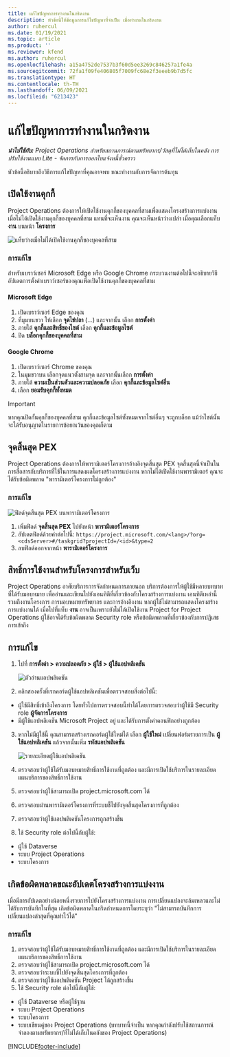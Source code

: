 ```yaml
---
title: แก้ไขปัญหาการทำงานในกริดงาน
description: หัวข้อนี้ให้ข้อมูลการแก้ไขปัญหาที่จำเป็น เมื่อทำงานในกริดงาน
author: ruhercul
ms.date: 01/19/2021
ms.topic: article
ms.product: ''
ms.reviewer: kfend
ms.author: ruhercul
ms.openlocfilehash: a15a4752de7537b3f60d5ee3269c846257a1fe4a
ms.sourcegitcommit: 72fa1f09fe406805f7009fc68e2f3eeeb9b7d5fc
ms.translationtype: HT
ms.contentlocale: th-TH
ms.lasthandoff: 06/09/2021
ms.locfileid: "6213423"
---
```

# <a name="troubleshoot-working-in-the-task-grid"></a>แก้ไขปัญหาการทำงานในกริดงาน 

_**นำไปใช้กับ:** Project Operations สำหรับสถานการณ์ตามทรัพยากร/วัสดุที่ไม่ได้เก็บในคลัง การปรับใช้งานแบบ Lite - จัดการกับการออกใบแจ้งหนี้ชั่วคราว_

หัวข้อนี้อธิบายถึงวิธีการแก้ไขปัญหาที่คุณอาจพบ ขณะทำงานกับการจัดการต้นทุน

## <a name="enable-cookies"></a>เปิดใช้งานคุกกี้

Project Operations ต้องการให้เปิดใช้งานคุกกี้ของบุคคลที่สามเพื่อแสดงโครงสร้างการแบ่งงาน เมื่อไม่ได้เปิดใช้งานคุกกี้ของบุคคลที่สาม แทนที่จะเห็นงาน คุณจะเห็นหน้าว่างเปล่า เมื่อคุณเลือกแท็บ **งาน** บนหน้า **โครงการ**

![แท็บว่างเมื่อไม่ได้เปิดใช้งานคุกกี้ของบุคคลที่สาม](media/blankschedule.png)


### <a name="workaround"></a>การแก้ไข
สำหรับเบราว์เซอร์ Microsoft Edge หรือ Google Chrome กระบวนงานต่อไปนี้จะอธิบายวิธีอัปเดตการตั้งค่าเบราว์เซอร์ของคุณเพื่อเปิดใช้งานคุกกี้ของบุคคลที่สาม

#### <a name="microsoft-edge"></a>Microsoft Edge

1. เปิดเบราว์เซอร์ Edge ของคุณ
2. ที่มุมบนขวา ให้เลือก **จุดไข่ปลา** (...) และจากนั้น เลือก **การตั้งค่า**
3. ภายใต้ **คุกกี้และสิทธิ์ของไซต์** เลือก **คุกกี้และข้อมูลไซต์**
4. ปิด **บล็อกคุกกี้ของบุคคลที่สาม**

#### <a name="google-chrome"></a>Google Chrome

1. เปิดเบราว์เซอร์ Chrome ของคุณ
2. ในมุมขวาบน เลือกจุดแนวตั้งสามจุด และจากนั้นเลือก **การตั้งค่า**
3. ภายใต้ **ความเป็นส่วนตัวและความปลอดภัย** เลือก **คุกกี้และข้อมูลไซต์อื่น**
4. เลือก **ยอมรับคุกกี้ทั้งหมด**

> [!IMPORTANT]
> หากคุณปิดกั้นคุกกี้ของบุคคลที่สาม คุกกี้และข้อมูลไซต์ทั้งหมดจากไซต์อื่นๆ จะถูกบล็อก แม้ว่าไซต์นั้นจะได้รับอนุญาตในรายการข้อยกเว้นของคุณก็ตาม

## <a name="pex-endpoint"></a>จุดสิ้นสุด PEX

Project Operations ต้องการให้พารามิเตอร์โครงการอ้างอิงจุดสิ้นสุด PEX จุดสิ้นสุดนี้จำเป็นในการสื่อสารกับบริการที่ใช้ในการแสดงผลโครงสร้างการแบ่งงาน หากไม่ได้เปิดใช้งานพารามิเตอร์ คุณจะได้รับข้อผิดพลาด "พารามิเตอร์โครงการไม่ถูกต้อง" 

### <a name="workaround"></a>การแก้ไข
 ![ฟิลด์จุดสิ้นสุด PEX บนพารามิเตอร์โครงการ](media/projectparameter.png)

1. เพิ่มฟิลด์ **จุดสิ้นสุด PEX** ไปยังหน้า **พารามิเตอร์โครงการ**
2. อัปเดตฟิลด์ด้วยค่าต่อไปนี้: `https://project.microsoft.com/<lang>/?org=<cdsServer>#/taskgrid?projectId=/<id>&type=2`
3. ลบฟิลด์ออกจากหน้า **พารามิเตอร์โครงการ**

## <a name="privileges-for-project-for-the-web"></a>สิทธิ์การใช้งานสำหรับโครงการสำหรับเว็บ

Project Operations อาศัยบริการการจัดกำหนดการภายนอก บริการต้องการให้ผู้ใช้มีหลายบทบาทที่ได้รับมอบหมาย เพื่ออ่านและเขียนไปยังเอนทิตีที่เกี่ยวข้องกับโครงสร้างการแบ่งงาน เอนทิตีเหล่านี้รวมถึงงานโครงการ การมอบหมายทรัพยากร และการอ้างอิงงาน หากผู้ใช้ไม่สามารถแสดงโครงสร้างการแบ่งงานได้ เมื่อไปที่แท็บ **งาน** อาจเป็นเพราะยังไม่ได้เปิดใช้งาน Project for Project Operations ผู้ใช้อาจได้รับข้อผิดพลาด Security role หรือข้อผิดพลาดที่เกี่ยวข้องกับการปฏิเสธการเข้าถึง


## <a name="workaround"></a>การแก้ไข

1. ไปที่ **การตั้งค่า > ความปลอดภัย > ผู้ใช้ > ผู้ใช้แอปพลิเคชัน**  

   ![ตัวอ่านแอปพลิเคชัน](media/applicationuser.jpg)
   
2. คลิกสองครั้งที่เรกคอร์ดผู้ใช้แอปพลิเคชันเพื่อตรวจสอบสิ่งต่อไปนี้:

 - ผู้ใช้มีสิทธิ์เข้าถึงโครงการ โดยทั่วไปการตรวจสอบนี้ทำได้โดยการตรวจสอบว่าผู้ใช้มี Security role **ผู้จัดการโครงการ**
 - มีผู้ใช้แอปพลิเคชัน Microsoft Project อยู่ และได้รับการตั้งค่าคอนฟิกอย่างถูกต้อง
 
3. หากไม่มีผู้ใช้นี้ คุณสามารถสร้างเรกคอร์ดผู้ใช้ใหม่ได้ เลือก **ผู้ใช้ใหม่** เปลี่ยนฟอร์มรายการเป็น **ผู้ใช้แอปพลิเคชัน** แล้วจากนั้นเพิ่ม **รหัสแอปพลิเคชัน**

   ![รายละเอียดผู้ใช้แอปพลิเคชัน](media/applicationuserdetails.jpg)

4. ตรวจสอบว่าผู้ใช้ได้รับมอบหมายสิทธิ์การใช้งานที่ถูกต้อง และมีการเปิดใช้บริการในรายละเอียดแผนบริการของสิทธิ์การใช้งาน
5. ตรวจสอบว่าผู้ใช้สามารถเปิด project.microsoft.com ได้
6. ตรวจสอบผ่านพารามิเตอร์โครงการที่ระบบชี้ไปยังจุดสิ้นสุดโครงการที่ถูกต้อง
7. ตรวจสอบว่าผู้ใช้แอปพลิเคชันโครงการถูกสร้างขึ้น
8. ใช้ Security role ต่อไปนี้กับผู้ใช้:

  - ผู้ใช้ Dataverse
  - ระบบ Project Operations
  - ระบบโครงการ

## <a name="error-when-updating-the-work-breakdown-structure"></a>เกิดข้อผิดพลาดขณะอัปเดตโครงสร้างการแบ่งงาน

เมื่อมีการอัปเดตอย่างน้อยหนึ่งรายการไปยังโครงสร้างการแบ่งงาน การเปลี่ยนแปลงจะล้มเหลวและไม่ได้รับการบันทึกในที่สุด เกิดข้อผิดพลาดในกริดกำหนดการโดยระบุว่า "ไม่สามารถบันทึกการเปลี่ยนแปลงล่าสุดที่คุณทำไว้ได้"

### <a name="workaround"></a>การแก้ไข

1. ตรวจสอบว่าผู้ใช้ได้รับมอบหมายสิทธิ์การใช้งานที่ถูกต้อง และมีการเปิดใช้บริการในรายละเอียดแผนบริการของสิทธิ์การใช้งาน
2. ตรวจสอบว่าผู้ใช้สามารถเปิด project.microsoft.com ได้
3. ตรวจสอบว่าระบบชี้ไปยังจุดสิ้นสุดโครงการที่ถูกต้อง
4. ตรวจสอบว่าผู้ใช้แอปพลิเคชัน Project ได้ถูกสร้างขึ้น
5. ใช้ Security role ต่อไปนี้กับผู้ใช้:
  
  - ผู้ใช้ Dataverse หรือผู้ใช้ฐาน
  - ระบบ Project Operations
  - ระบบโครงการ
  - ระบบเขียนคู่ของ Project Operations (บทบาทนี้จำเป็น หากคุณกำลังปรับใช้สถานการณ์จำลองตามทรัพยากร/ที่ไม่ได้เก็บในคลังของ Project Operations)


[!INCLUDE[footer-include](../includes/footer-banner.md)]

